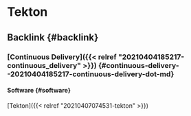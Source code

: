 # Tekton


## Backlink {#backlink}


### [Continuous Delivery]({{< relref "20210404185217-continuous_delivery" >}}) {#continuous-delivery--20210404185217-continuous-delivery-dot-md}


#### Software {#software}

[Tekton]({{< relref "20210407074531-tekton" >}})

